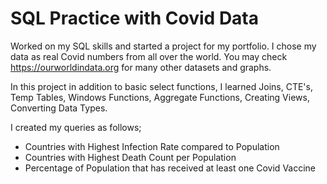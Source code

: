 # SQL Practice with Covid Data

Worked on my SQL skills and started a project for my portfolio.
I chose my data as real Covid numbers from all over the world. You may check https://ourworldindata.org for many other datasets and graphs.

In this project in addition to basic select functions, I learned Joins, CTE's, Temp Tables, Windows Functions, Aggregate Functions, Creating Views, Converting Data Types.

I created my queries as follows;
* Countries with Highest Infection Rate compared to Population
* Countries with Highest Death Count per Population
* Percentage of Population that has received at least one Covid Vaccine
